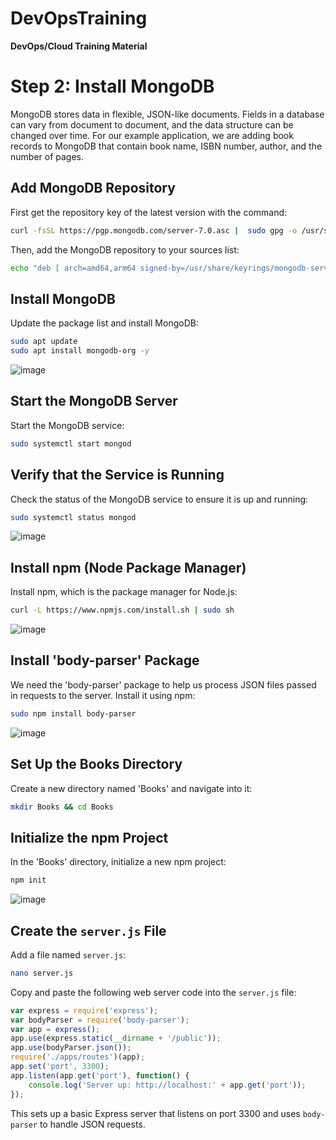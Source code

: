 # DevOpsTraining
**DevOps/Cloud Training Material**

# Step 2: Install MongoDB

MongoDB stores data in flexible, JSON-like documents. Fields in a database can vary from document to document, and the data structure can be changed over time. For our example application, we are adding book records to MongoDB that contain book name, ISBN number, author, and the number of pages.

## Add MongoDB Repository

First get the repository key of the latest version with the command:

```sh
curl -fsSL https://pgp.mongodb.com/server-7.0.asc |  sudo gpg -o /usr/share/keyrings/mongodb-server-7.0.gpg --dearmor
```

Then, add the MongoDB repository to your sources list:

```sh
echo "deb [ arch=amd64,arm64 signed-by=/usr/share/keyrings/mongodb-server-7.0.gpg ] https://repo.mongodb.org/apt/ubuntu jammy/mongodb-org/7.0 multiverse" | sudo tee /etc/apt/sources.list.d/mongodb-org-7.0.list
```

## Install MongoDB

Update the package list and install MongoDB:

```sh
sudo apt update
sudo apt install mongodb-org -y
```
![image](https://github.com/stiven-skyward/DevOpsTraining/assets/135337796/f8afd54a-7471-4126-b46a-1437d47a535b)

## Start the MongoDB Server

Start the MongoDB service:

```sh
sudo systemctl start mongod
```

## Verify that the Service is Running

Check the status of the MongoDB service to ensure it is up and running:

```sh
sudo systemctl status mongod
```
![image](https://github.com/stiven-skyward/DevOpsTraining/assets/135337796/f2c6f5f4-590f-49a9-a51b-f8e060bd4f0a)

## Install npm (Node Package Manager)



Install npm, which is the package manager for Node.js:

```sh
curl -L https://www.npmjs.com/install.sh | sudo sh
```
![image](https://github.com/stiven-skyward/DevOpsTraining/assets/135337796/ff1f9e39-3f3b-4a5a-87db-795805f67f39)

## Install 'body-parser' Package

We need the 'body-parser' package to help us process JSON files passed in requests to the server. Install it using npm:

```sh
sudo npm install body-parser
```
![image](https://github.com/stiven-skyward/DevOpsTraining/assets/135337796/34ff9e5a-bec8-46e8-a0ba-bbb0bb581b9a)

## Set Up the Books Directory

Create a new directory named 'Books' and navigate into it:

```sh
mkdir Books && cd Books
```

## Initialize the npm Project

In the 'Books' directory, initialize a new npm project:

```sh
npm init
```
![image](https://github.com/stiven-skyward/DevOpsTraining/assets/135337796/f701cfb3-bcf2-4c80-9961-5e2b7bcec712)

## Create the `server.js` File

Add a file named `server.js`:

```sh
nano server.js
```

Copy and paste the following web server code into the `server.js` file:

```javascript
var express = require('express');
var bodyParser = require('body-parser');
var app = express();
app.use(express.static(__dirname + '/public'));
app.use(bodyParser.json());
require('./apps/routes')(app);
app.set('port', 3300);
app.listen(app.get('port'), function() {
    console.log('Server up: http://localhost:' + app.get('port'));
});
```

This sets up a basic Express server that listens on port 3300 and uses `body-parser` to handle JSON requests.

